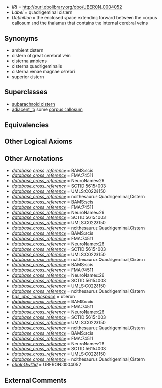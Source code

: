  * *IRI* = http://purl.obolibrary.org/obo/UBERON_0004052
 * *Label* = quadrigeminal cistern
 * *Definition* = the enclosed space extending forward between the corpus callosum and the thalamus that contains the internal cerebral veins

## Synonyms

 * ambient cistern
 * cistern of great cerebral vein
 * cisterna ambiens
 * cisterna quadrigeminalis
 * cisterna venae magnae cerebri
 * superior cistern

## Superclasses

 * [subarachnoid cistern](../../UBERON/50/UBERON_0004050.md)
 * [adjacent_to](../../RO/20/RO_0002220.md) some [corpus callosum](../../UBERON/36/UBERON_0002336.md)

## Equivalencies


## Other Logical Axioms


## Other Annotations

 * *[database_cross_reference](../../ef/oboInOwl#hasDbXref.md)* = BAMS:scis
 * *[database_cross_reference](../../ef/oboInOwl#hasDbXref.md)* = FMA:74511
 * *[database_cross_reference](../../ef/oboInOwl#hasDbXref.md)* = NeuroNames:26
 * *[database_cross_reference](../../ef/oboInOwl#hasDbXref.md)* = SCTID:56154003
 * *[database_cross_reference](../../ef/oboInOwl#hasDbXref.md)* = UMLS:C0228150
 * *[database_cross_reference](../../ef/oboInOwl#hasDbXref.md)* = ncithesaurus:Quadrigeminal_Cistern
 * *[database_cross_reference](../../ef/oboInOwl#hasDbXref.md)* = BAMS:scis
 * *[database_cross_reference](../../ef/oboInOwl#hasDbXref.md)* = FMA:74511
 * *[database_cross_reference](../../ef/oboInOwl#hasDbXref.md)* = NeuroNames:26
 * *[database_cross_reference](../../ef/oboInOwl#hasDbXref.md)* = SCTID:56154003
 * *[database_cross_reference](../../ef/oboInOwl#hasDbXref.md)* = UMLS:C0228150
 * *[database_cross_reference](../../ef/oboInOwl#hasDbXref.md)* = ncithesaurus:Quadrigeminal_Cistern
 * *[database_cross_reference](../../ef/oboInOwl#hasDbXref.md)* = BAMS:scis
 * *[database_cross_reference](../../ef/oboInOwl#hasDbXref.md)* = FMA:74511
 * *[database_cross_reference](../../ef/oboInOwl#hasDbXref.md)* = NeuroNames:26
 * *[database_cross_reference](../../ef/oboInOwl#hasDbXref.md)* = SCTID:56154003
 * *[database_cross_reference](../../ef/oboInOwl#hasDbXref.md)* = UMLS:C0228150
 * *[database_cross_reference](../../ef/oboInOwl#hasDbXref.md)* = ncithesaurus:Quadrigeminal_Cistern
 * *[database_cross_reference](../../ef/oboInOwl#hasDbXref.md)* = BAMS:scis
 * *[database_cross_reference](../../ef/oboInOwl#hasDbXref.md)* = FMA:74511
 * *[database_cross_reference](../../ef/oboInOwl#hasDbXref.md)* = NeuroNames:26
 * *[database_cross_reference](../../ef/oboInOwl#hasDbXref.md)* = SCTID:56154003
 * *[database_cross_reference](../../ef/oboInOwl#hasDbXref.md)* = UMLS:C0228150
 * *[database_cross_reference](../../ef/oboInOwl#hasDbXref.md)* = ncithesaurus:Quadrigeminal_Cistern
 * *[has_obo_namespace](../../ce/oboInOwl#hasOBONamespace.md)* = uberon
 * *[database_cross_reference](../../ef/oboInOwl#hasDbXref.md)* = BAMS:scis
 * *[database_cross_reference](../../ef/oboInOwl#hasDbXref.md)* = FMA:74511
 * *[database_cross_reference](../../ef/oboInOwl#hasDbXref.md)* = NeuroNames:26
 * *[database_cross_reference](../../ef/oboInOwl#hasDbXref.md)* = SCTID:56154003
 * *[database_cross_reference](../../ef/oboInOwl#hasDbXref.md)* = UMLS:C0228150
 * *[database_cross_reference](../../ef/oboInOwl#hasDbXref.md)* = ncithesaurus:Quadrigeminal_Cistern
 * *[database_cross_reference](../../ef/oboInOwl#hasDbXref.md)* = BAMS:scis
 * *[database_cross_reference](../../ef/oboInOwl#hasDbXref.md)* = FMA:74511
 * *[database_cross_reference](../../ef/oboInOwl#hasDbXref.md)* = NeuroNames:26
 * *[database_cross_reference](../../ef/oboInOwl#hasDbXref.md)* = SCTID:56154003
 * *[database_cross_reference](../../ef/oboInOwl#hasDbXref.md)* = UMLS:C0228150
 * *[database_cross_reference](../../ef/oboInOwl#hasDbXref.md)* = ncithesaurus:Quadrigeminal_Cistern
 * *[oboInOwl#id](../../id/oboInOwl#id.md)* = UBERON:0004052

## External Comments


